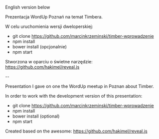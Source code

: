 English version below

Prezentacja WordUp Poznań na temat Timbera.
 
 W celu uruchomienia wersji dweloperskiej:
 - git clone https://github.com/marcinkrzeminski/timber-wprowadzenie
 - npm install
 - bower install (opcjonalnie)
 - npm start
 
 Stworzona w oparciu o świetne narzędzie: https://github.com/hakimel/reveal.js
 
 --
 
 Presentation I gave on one the WordUp meetup in Poznan about Timber.
 
 In order to work with the development version of this presentation:
 - git clone https://github.com/marcinkrzeminski/timber-wprowadzenie
 - npm install
 - bower install (optional)
 - npm start
 
 Created based on the awesome: https://github.com/hakimel/reveal.js